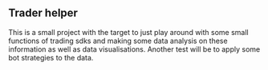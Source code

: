 ## Trader helper 

This is a small project with the target to just play around with some small functions of trading sdks and making some 
data analysis on these information as well as data visualisations. 
Another test will be to apply some bot strategies to the data.